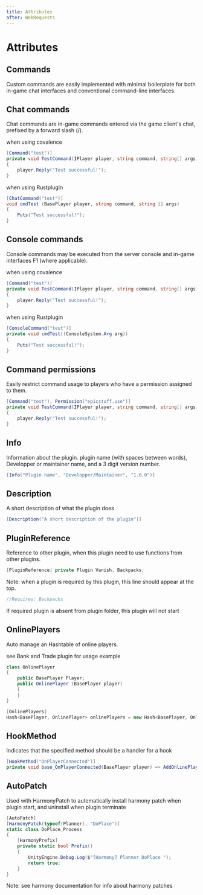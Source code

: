 ```yaml
---
title: Attributes
after: WebRequests
---
```

# Attributes
## Commands

Custom commands are easily implemented with minimal boilerplate for both in-game chat interfaces and conventional command-line interfaces.
## Chat commands
Chat commands are in-game commands entered via the game client's chat, prefixed by a forward slash (/).

when using covalence
```csharp
[Command("test")]
private void TestCommand(IPlayer player, string command, string[] args)
{
    player.Reply("Test successful!");
}
```
when using Rustplugin
```csharp
[ChatCommand("test")]
void cmdTest (BasePlayer player, string command, string [] args)
{
	Puts("Test successful!");
}
```
## Console commands
Console commands may be executed from the server console and in-game interfaces F1 (where applicable).

when using covalence
```csharp
[Command("test")]
private void TestCommand(IPlayer player, string command, string[] args)
{
    player.Reply("Test successful!");
}
```
when using Rustplugin
```csharp
[ConsoleCommand("test")]
private void cmdTest((ConsoleSystem.Arg arg))
{
    Puts("Test successful!");
}
```
## Command permissions
Easily restrict command usage to players who have a permission assigned to them.
```csharp
[Command("test"), Permission("epicstuff.use")]
private void TestCommand(IPlayer player, string command, string[] args)
{
    player.Reply("Test successful!");
}
```
## Info
Information about the plugin. plugin name (with spaces between words), Developper or maintainer name, and a 3 digit version number.
```csharp
[Info("Plugin name", "Developper/Maintainer", "1.0.0")]
```
## Description
A short description of what the plugin does
```csharp
[Description("A short description of the plugin")]
```
## PluginReference
Reference to other plugin, when this plugin need to use functions from other plugins.

```csharp
[PluginReference] private Plugin Vanish, Backpacks;
```
Note: when a plugin is required by this plugin, this line should appear at the top. 
```csharp
//Requires: Backpacks
```
If required plugin is absent from plugin folder, this plugin will not start

## OnlinePlayers
Auto manage an Hashtable of online players. 

see Bank and Trade plugin for usage example
```csharp
class OnlinePlayer
{
	public BasePlayer Player;
	public OnlinePlayer (BasePlayer player)
	{
	}
}

[OnlinePlayers]
Hash<BasePlayer, OnlinePlayer> onlinePlayers = new Hash<BasePlayer, OnlinePlayer> ();
```
## HookMethod
Indicates that the specified method should be a handler for a hook
```csharp
[HookMethod("OnPlayerConnected")]
private void base_OnPlayerConnected(BasePlayer player) => AddOnlinePlayer(player);
```

## AutoPatch
Used with HarmonyPatch to automatically install harmony patch when plugin start, and uninstall when plugin terminate
```csharp
[AutoPatch]
[HarmonyPatch(typeof(Planner), "DoPlace")]
static class DoPlace_Process
{
	[HarmonyPrefix]
	private static bool Prefix()
	{
		UnityEngine.Debug.Log($"[Harmony] Planner DoPlace ");
		return true;
	}
}
```
Note: see harmony documentation for info about harmony patches